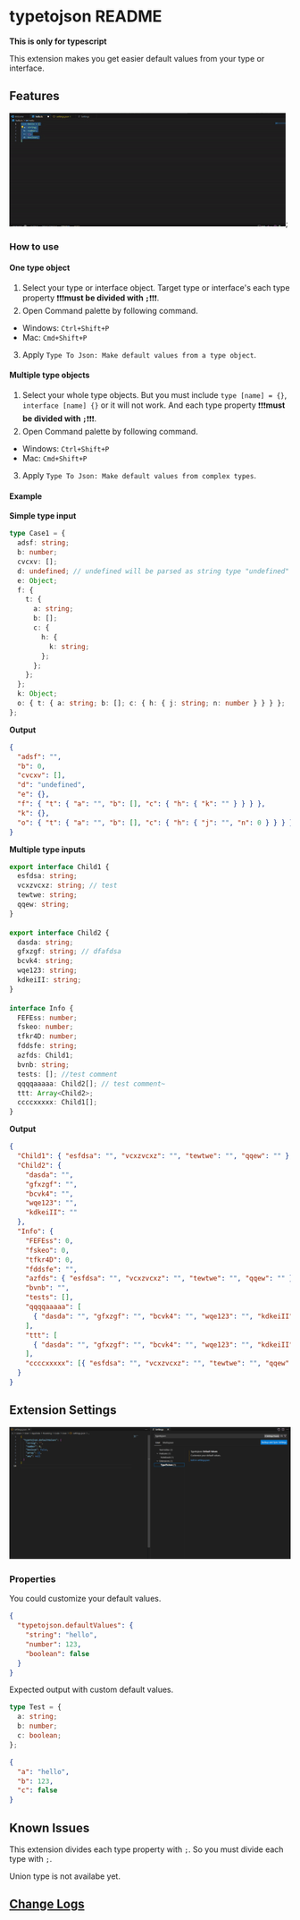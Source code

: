 # typetojson README

**This is only for typescript**

This extension makes you get easier default values from your type or interface.

## Features

![](assets/example.gif);

### How to use

#### One type object

1. Select your type or interface object. Target type or interface's each type property ❗❗❗**must be divided with `;`**❗❗❗.
2. Open Command palette by following command.

- Windows: `Ctrl+Shift+P`
- Mac: `Cmd+Shift+P`

3. Apply `Type To Json: Make default values from a type object`.

#### Multiple type objects

1. Select your whole type objects. But you must include `type [name] = {}`, `interface [name] {}` or it will not work. And each type property ❗❗❗**must be divided with `;`**❗❗❗.
2. Open Command palette by following command.

- Windows: `Ctrl+Shift+P`
- Mac: `Cmd+Shift+P`

3. Apply `Type To Json: Make default values from complex types`.

#### Example

**Simple type input**

```typescript
type Case1 = {
  adsf: string;
  b: number;
  cvcxv: [];
  d: undefined; // undefined will be parsed as string type "undefined"
  e: Object;
  f: {
    t: {
      a: string;
      b: [];
      c: {
        h: {
          k: string;
        };
      };
    };
  };
  k: Object;
  o: { t: { a: string; b: []; c: { h: { j: string; n: number } } } };
};
```

**Output**

```json
{
  "adsf": "",
  "b": 0,
  "cvcxv": [],
  "d": "undefined",
  "e": {},
  "f": { "t": { "a": "", "b": [], "c": { "h": { "k": "" } } } },
  "k": {},
  "o": { "t": { "a": "", "b": [], "c": { "h": { "j": "", "n": 0 } } } }
}
```

**Multiple type inputs**

```typescript
export interface Child1 {
  esfdsa: string;
  vcxzvcxz: string; // test
  tewtwe: string;
  qqew: string;
}

export interface Child2 {
  dasda: string;
  gfxzgf: string; // dfafdsa
  bcvk4: string;
  wqe123: string;
  kdkeiII: string;
}

interface Info {
  FEFEss: number;
  fskeo: number;
  tfkr4D: number;
  fddsfe: string;
  azfds: Child1;
  bvnb: string;
  tests: []; //test comment
  qqqqaaaaa: Child2[]; // test comment~
  ttt: Array<Child2>;
  ccccxxxxx: Child1[];
}
```

**Output**

```json
{
  "Child1": { "esfdsa": "", "vcxzvcxz": "", "tewtwe": "", "qqew": "" },
  "Child2": {
    "dasda": "",
    "gfxzgf": "",
    "bcvk4": "",
    "wqe123": "",
    "kdkeiII": ""
  },
  "Info": {
    "FEFEss": 0,
    "fskeo": 0,
    "tfkr4D": 0,
    "fddsfe": "",
    "azfds": { "esfdsa": "", "vcxzvcxz": "", "tewtwe": "", "qqew": "" },
    "bvnb": "",
    "tests": [],
    "qqqqaaaaa": [
      { "dasda": "", "gfxzgf": "", "bcvk4": "", "wqe123": "", "kdkeiII": "" }
    ],
    "ttt": [
      { "dasda": "", "gfxzgf": "", "bcvk4": "", "wqe123": "", "kdkeiII": "" }
    ],
    "ccccxxxxx": [{ "esfdsa": "", "vcxzvcxz": "", "tewtwe": "", "qqew": "" }]
  }
}
```

## Extension Settings

![](assets/settings.png)

### Properties

You could customize your default values.

```json
{
  "typetojson.defaultValues": {
    "string": "hello",
    "number": 123,
    "boolean": false
  }
}
```

Expected output with custom default values.

```typescript
type Test = {
  a: string;
  b: number;
  c: boolean;
};
```

```json
{
  "a": "hello",
  "b": 123,
  "c": false
}
```

## Known Issues

This extension divides each type property with `;`. So you must divide each type with `;`.

Union type is not availabe yet.

## [Change Logs](./CHANGELOG.md)
